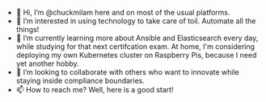 - 👋 Hi, I’m @chuckmilam here and on most of the usual platforms.
- 👀 I’m interested in using technology to take care of toil.  Automate all the things!
- 🌱 I’m currently learning more about Ansible and Elasticsearch every day, while studying for that next certifcation exam.  At home, I'm considering deploying my own Kubernetes cluster on Raspberry Pis, because I need yet another hobby.
- 💞️ I’m looking to collaborate with others who want to innovate while staying inside compliance boundaries.
- 📫 How to reach me?  Well, here is a good start!

<!---
chuckmilam/chuckmilam is a ✨ special ✨ repository because its `README.md` (this file) appears on your GitHub profile.
You can click the Preview link to take a look at your changes.
--->
